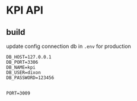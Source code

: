 # KPI API

## build

update config connection db in `.env` for production

```
DB_HOST=127.0.0.1
DB_PORT=3306
DB_NAME=kpi
DB_USER=dixon
DB_PASSWORD=123456


PORT=3009
```